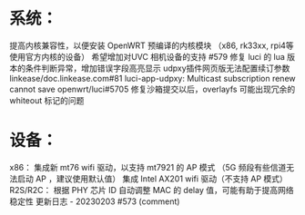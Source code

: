 # 系统：
提高内核兼容性，以便安装 OpenWRT 预编译的内核模块 （x86, rk33xx, rpi4等使用官方内核的设备） 希望增加对UVC 相机设备的支持 #579
修复 luci 的 lua 版本的条件判断异常，增加错误字段高亮显示 udpxy插件网页版无法配置续订参数 linkease/doc.linkease.com#81 luci-app-udpxy: Multicast subscription renew cannot save openwrt/luci#5705
修复沙箱提交以后，overlayfs 可能出现冗余的 whiteout 标记的问题
# 设备：
x86：
集成新 mt76 wifi 驱动，以支持 mt7921 的 AP 模式 （5G 频段有些信道无法启动 AP ，建议使用默认值）
集成 Intel AX201 wifi 驱动（不支持 AP 模式）
R2S/R2C：
根据 PHY 芯片 ID 自动调整 MAC 的 delay 值，可能有助于提高网络稳定性 更新日志 - 20230203 #573 (comment)